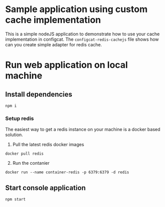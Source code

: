 # Sample application using custom cache implementation

This is a simple nodeJS application to demonstrate how to use your cache implementation in configcat. The `configcat-redis-cachejs` file shows how can you create simple adapter for redis cache.

# Run web application on local machine
## Install dependencies

```
npm i
```

### Setup redis
The easiest way to get a redis instance on your machine is a docker based solution.

1. Pull the latest redis docker images
```
docker pull redis
```
2. Run the contanier
```
docker run --name container-redis -p 6379:6379 -d redis
```

## Start console application

```
npm start
```
